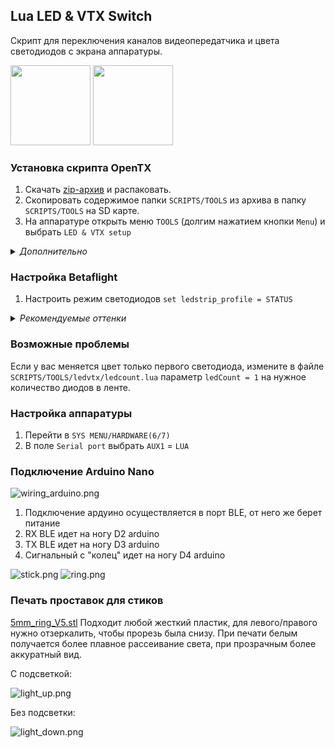 ## Lua LED & VTX Switch

Скрипт для переключения каналов видеопередатчика и цвета светодиодов с экрана аппаратуры.

<img src="screenshot.png" height="128" />  <img src="screenshot_color.png" height="128" />

### Установка скрипта OpenTX

1) Скачать [zip-архив](https://github.com/alexeystn/lua-vtx-switch/archive/refs/heads/master.zip) и распаковать.
2) Скопировать содержимое папки `SCRIPTS/TOOLS` из архива в папку `SCRIPTS/TOOLS` на SD карте.
3) На аппаратуре открыть меню `TOOLS` (долгим нажатием кнопки `Menu`) и выбрать `LED & VTX setup`

<details>
  <summary> <i>Дополнительно</i> </summary>
  Для быстрого доступа к скрипту на экране телеметрии (не обязательно):
  
  1) Положить `ledvtx.lua` из папки `SCRIPTS/TELEMETRY` из архива в папку `SCRIPTS/TELEMETRY` на SD-карте.
  2) В настройках модели на странице `DISPLAY` выбрать `Script: ledvtx` для любого из экранов.  
</details>

### Настройка Betaflight

1) Настроить режим светодиодов `set ledstrip_profile = STATUS`

<details>
  <summary> <i>Рекомендуемые оттенки</i> </summary>
  
```
color 1 30,100,120
color 2 0,0,240
color 3 10,0,220
color 4 30,0,180
color 5 90,0,180
color 6 120,0,240
color 7 150,0,180
color 8 180,0,120
color 9 210,0,180
color 10 240,0,240
color 11 270,0,180
color 12 300,0,120
color 13 330,0,180
```
  
</details>

### Возможные проблемы

Если у вас меняется цвет только первого светодиода, измените в файле `SCRIPTS/TOOLS/ledvtx/ledcount.lua` параметр `ledCount = 1` на нужное количество диодов в ленте.


### Настройка аппаратуры

1) Перейти в `SYS MENU/HARDWARE(6/7)`
2) В поле `Serial port` выбрать `AUX1` = `LUA`

### Подключение Arduino Nano

![wiring_arduino.png](wiring_arduino.png)
1) Подключение ардуино осуществляется в порт BLE, от него же берет питание
2) RX BLE идет на ногу D2 arduino
3) TX BLE идет на ногу D3 arduino
4) Сигнальный с "колец" идет на ногу D4 arduino

![stick.png](stick.png)
![ring.png](ring.png)

### Печать проставок для стиков

[5mm_ring_V5.stl](3D%2F5mm_ring_V5.stl)
Подходит любой жесткий пластик, для левого/правого нужно отзеркалить, чтобы прорезь была снизу.
При печати белым получается более плавное рассеивание света, при прозрачным более аккуратный вид.

С подсветкой:

![light_up.png](light_up.png)

Без подсветки:

![light_down.png](light_down.png)
